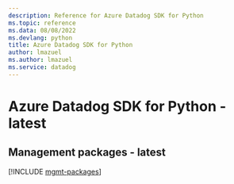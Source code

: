 ```yaml
---
description: Reference for Azure Datadog SDK for Python
ms.topic: reference
ms.data: 08/08/2022
ms.devlang: python
title: Azure Datadog SDK for Python
author: lmazuel
ms.author: lmazuel
ms.service: datadog
---
```

# Azure Datadog SDK for Python - latest

## Management packages - latest
[!INCLUDE [mgmt-packages](datadog-mgmt-index.md)]